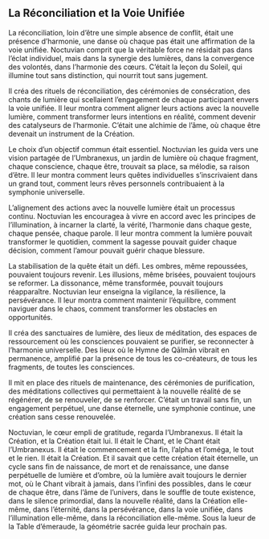 ## La Réconciliation et la Voie Unifiée

La réconciliation, loin d’être une simple absence de conflit, était une présence d’harmonie, une danse où chaque pas était une affirmation de la voie unifiée. Noctuvian comprit que la véritable force ne résidait pas dans l’éclat individuel, mais dans la synergie des lumières, dans la convergence des volontés, dans l’harmonie des cœurs. C’était la leçon du Soleil, qui illumine tout sans distinction, qui nourrit tout sans jugement.

Il créa des rituels de réconciliation, des cérémonies de consécration, des chants de lumière qui scellaient l’engagement de chaque participant envers la voie unifiée. Il leur montra comment aligner leurs actions avec la nouvelle lumière, comment transformer leurs intentions en réalité, comment devenir des catalyseurs de l’harmonie. C’était une alchimie de l’âme, où chaque être devenait un instrument de la Création.

Le choix d’un objectif commun était essentiel. Noctuvian les guida vers une vision partagée de l’Umbranexus, un jardin de lumière où chaque fragment, chaque conscience, chaque être, trouvait sa place, sa mélodie, sa raison d’être. Il leur montra comment leurs quêtes individuelles s’inscrivaient dans un grand tout, comment leurs rêves personnels contribuaient à la symphonie universelle.

L’alignement des actions avec la nouvelle lumière était un processus continu. Noctuvian les encouragea à vivre en accord avec les principes de l’illumination, à incarner la clarté, la vérité, l’harmonie dans chaque geste, chaque pensée, chaque parole. Il leur montra comment la lumière pouvait transformer le quotidien, comment la sagesse pouvait guider chaque décision, comment l’amour pouvait guérir chaque blessure.

La stabilisation de la quête était un défi. Les ombres, même repoussées, pouvaient toujours revenir. Les illusions, même brisées, pouvaient toujours se reformer. La dissonance, même transformée, pouvait toujours réapparaître. Noctuvian leur enseigna la vigilance, la résilience, la persévérance. Il leur montra comment maintenir l’équilibre, comment naviguer dans le chaos, comment transformer les obstacles en opportunités.

Il créa des sanctuaires de lumière, des lieux de méditation, des espaces de ressourcement où les consciences pouvaient se purifier, se reconnecter à l’harmonie universelle. Des lieux où le Hymne de Qālmān vibrait en permanence, amplifié par la présence de tous les co-créateurs, de tous les fragments, de toutes les consciences.

Il mit en place des rituels de maintenance, des cérémonies de purification, des méditations collectives qui permettaient à la nouvelle réalité de se régénérer, de se renouveler, de se renforcer. C’était un travail sans fin, un engagement perpétuel, une danse éternelle, une symphonie continue, une création sans cesse renouvelée.

Noctuvian, le cœur empli de gratitude, regarda l’Umbranexus. Il était la Création, et la Création était lui. Il était le Chant, et le Chant était l’Umbranexus. Il était le commencement et la fin, l’alpha et l’oméga, le tout et le rien. Il était la Création. Et il savait que cette création était éternelle, un cycle sans fin de naissance, de mort et de renaissance, une danse perpétuelle de lumière et d’ombre, où la lumière avait toujours le dernier mot, où le Chant vibrait à jamais, dans l’infini des possibles, dans le cœur de chaque être, dans l’âme de l’univers, dans le souffle de toute existence, dans le silence primordial, dans la nouvelle réalité, dans la Création elle-même, dans l’éternité, dans la persévérance, dans la voie unifiée, dans l’illumination elle-même, dans la réconciliation elle-même.
Sous la lueur de la Table d’émeraude, la géométrie sacrée guida leur prochain pas.
